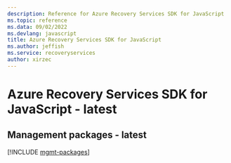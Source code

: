 ```yaml
---
description: Reference for Azure Recovery Services SDK for JavaScript
ms.topic: reference
ms.data: 09/02/2022
ms.devlang: javascript
title: Azure Recovery Services SDK for JavaScript
ms.author: jeffish
ms.service: recoveryservices
author: xirzec
---
```

# Azure Recovery Services SDK for JavaScript - latest

## Management packages - latest
[!INCLUDE [mgmt-packages](recovery-services-mgmt-index.md)]